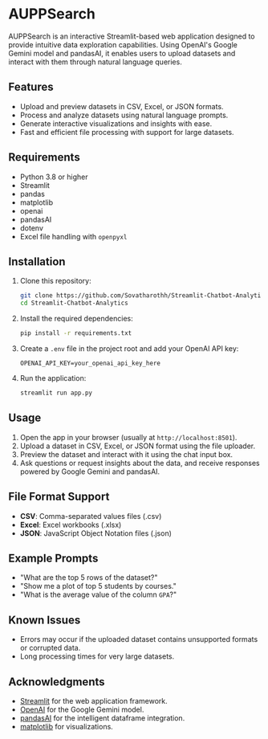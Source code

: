 # AUPPSearch

AUPPSearch is an interactive Streamlit-based web application designed to provide intuitive data exploration capabilities. Using OpenAI's Google Gemini model and pandasAI, it enables users to upload datasets and interact with them through natural language queries.

## Features

- Upload and preview datasets in CSV, Excel, or JSON formats.
- Process and analyze datasets using natural language prompts.
- Generate interactive visualizations and insights with ease.
- Fast and efficient file processing with support for large datasets.

## Requirements

- Python 3.8 or higher
- Streamlit
- pandas
- matplotlib
- openai
- pandasAI
- dotenv
- Excel file handling with `openpyxl`

## Installation

1. Clone this repository:

   ```bash
   git clone https://github.com/Sovatharothh/Streamlit-Chatbot-Analytics.git
   cd Streamlit-Chatbot-Analytics
   ```

2. Install the required dependencies:

   ```bash
   pip install -r requirements.txt
   ```

3. Create a `.env` file in the project root and add your OpenAI API key:

   ```env
   OPENAI_API_KEY=your_openai_api_key_here
   ```

4. Run the application:

   ```bash
   streamlit run app.py
   ```

## Usage

1. Open the app in your browser (usually at `http://localhost:8501`).
2. Upload a dataset in CSV, Excel, or JSON format using the file uploader.
3. Preview the dataset and interact with it using the chat input box.
4. Ask questions or request insights about the data, and receive responses powered by Google Gemini and pandasAI.

## File Format Support

- **CSV**: Comma-separated values files (.csv)
- **Excel**: Excel workbooks (.xlsx)
- **JSON**: JavaScript Object Notation files (.json)

## Example Prompts

- "What are the top 5 rows of the dataset?"
- "Show me a plot of top 5 students by courses."
- "What is the average value of the column `GPA`?"

## Known Issues

- Errors may occur if the uploaded dataset contains unsupported formats or corrupted data.
- Long processing times for very large datasets.


## Acknowledgments

- [Streamlit](https://streamlit.io/) for the web application framework.
- [OpenAI](https://ai.google.dev/gemini-api/docs/models/gemini) for the Google Gemini model.
- [pandasAI](https://pandas-ai.com/) for the intelligent dataframe integration.
- [matplotlib](https://matplotlib.org/) for visualizations.

